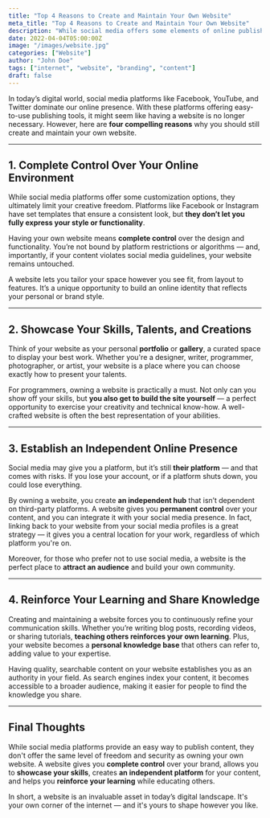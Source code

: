```yaml
---
title: "Top 4 Reasons to Create and Maintain Your Own Website"
meta_title: "Top 4 Reasons to Create and Maintain Your Own Website"
description: "While social media offers some elements of online publishing, here are four compelling reasons why owning and maintaining your own website is essential."
date: 2022-04-04T05:00:00Z
image: "/images/website.jpg"
categories: ["Website"]
author: "John Doe"
tags: ["internet", "website", "branding", "content"]
draft: false
---
```


In today’s digital world, social media platforms like Facebook, YouTube, and Twitter dominate our online presence. With these platforms offering easy-to-use publishing tools, it might seem like having a website is no longer necessary. However, here are **four compelling reasons** why you should still create and maintain your own website.

---

## 1. Complete Control Over Your Online Environment

While social media platforms offer some customization options, they ultimately limit your creative freedom. Platforms like Facebook or Instagram have set templates that ensure a consistent look, but **they don’t let you fully express your style or functionality**. 

Having your own website means **complete control** over the design and functionality. You’re not bound by platform restrictions or algorithms — and, importantly, if your content violates social media guidelines, your website remains untouched. 

A website lets you tailor your space however you see fit, from layout to features. It’s a unique opportunity to build an online identity that reflects your personal or brand style.

---

## 2. Showcase Your Skills, Talents, and Creations

Think of your website as your personal **portfolio** or **gallery**, a curated space to display your best work. Whether you're a designer, writer, programmer, photographer, or artist, your website is a place where you can choose exactly how to present your talents.

For programmers, owning a website is practically a must. Not only can you show off your skills, but **you also get to build the site yourself** — a perfect opportunity to exercise your creativity and technical know-how. A well-crafted website is often the best representation of your abilities.

---

## 3. Establish an Independent Online Presence

Social media may give you a platform, but it’s still **their platform** — and that comes with risks. If you lose your account, or if a platform shuts down, you could lose everything. 

By owning a website, you create **an independent hub** that isn’t dependent on third-party platforms. A website gives you **permanent control** over your content, and you can integrate it with your social media presence. In fact, linking back to your website from your social media profiles is a great strategy — it gives you a central location for your work, regardless of which platform you're on.

Moreover, for those who prefer not to use social media, a website is the perfect place to **attract an audience** and build your own community.

---

## 4. Reinforce Your Learning and Share Knowledge

Creating and maintaining a website forces you to continuously refine your communication skills. Whether you’re writing blog posts, recording videos, or sharing tutorials, **teaching others reinforces your own learning**. Plus, your website becomes a **personal knowledge base** that others can refer to, adding value to your expertise.

Having quality, searchable content on your website establishes you as an authority in your field. As search engines index your content, it becomes accessible to a broader audience, making it easier for people to find the knowledge you share.

---

## Final Thoughts

While social media platforms provide an easy way to publish content, they don't offer the same level of freedom and security as owning your own website. A website gives you **complete control** over your brand, allows you to **showcase your skills**, creates **an independent platform** for your content, and helps you **reinforce your learning** while educating others.

In short, a website is an invaluable asset in today’s digital landscape. It's your own corner of the internet — and it's yours to shape however you like.

